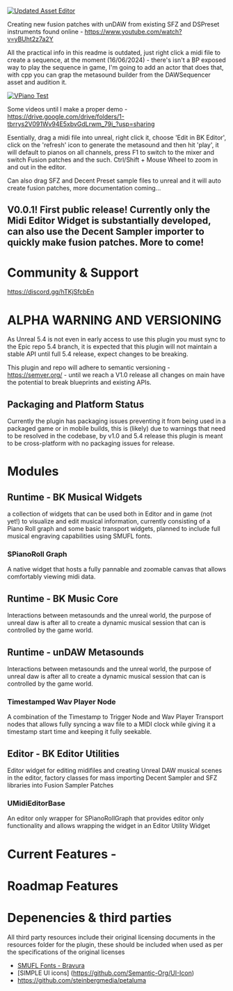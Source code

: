 [![Updated Asset Editor](https://img.youtube.com/vi/8OztDqxOvXM/0.jpg)](https://www.youtube.com/watch?v=8OztDqxOvXM)

Creating new fusion patches with unDAW from existing SFZ and DSPreset instruments found online - https://www.youtube.com/watch?v=yBUht2z7a2Y

All the practical info in this readme is outdated, just right click a midi file to create a sequence, at the moment (16/06/2024) - there's isn't a BP exposed way to play the sequence in game, I'm going to add an actor that does that, with cpp you can grap the metasound builder from the DAWSequencer asset and audition it. 

[![VPiano Test](https://img.youtube.com/vi/NkY0bB5pHyE/0.jpg)](https://www.youtube.com/watch?v=NkY0bB5pHyE)


Some videos until I make a proper demo - https://drive.google.com/drive/folders/1-tbrrys2V091Wv94E5xbvGdLrwm_79i_?usp=sharing

Esentially, drag a midi file into unreal, right click it, choose 'Edit in BK Editor', click on the 'refresh' icon to generate the metasound and then hit 'play', it will default to pianos on all channels, press F1 to switch to the mixer and switch Fusion patches and the such. Ctrl/Shift + Mouse Wheel to zoom in and out in the editor. 

Can also drag SFZ and Decent Preset sample files to unreal and it will auto create fusion patches, more documentation coming...


## V0.0.1! First public release! Currently only the Midi Editor Widget is substantially developed, can also use the Decent Sampler importer to quickly make fusion patches. More to come! 

# Community & Support

https://discord.gg/hTKjSfcbEn


# ALPHA WARNING AND VERSIONING
As Unreal 5.4 is not even in early access to use this plugin you must sync to the Epic repo 5.4 branch, it is expected that this plugin will not maintain a stable API until full 5.4 release, expect changes to be breaking.

This plugin and repo will adhere to semantic versioning - https://semver.org/ - until we reach a V1.0 release all changes on main have the potential to break blueprints and existing APIs. 

## Packaging and Platform Status

Currently the plugin has packaging issues preventing it from being used in a packaged game or in mobile builds, this is (likely) due to warnings that need to be resolved in the codebase, by v1.0 and 5.4 release this plugin is meant to be cross-platform with no packaging issues for release. 

# Modules
## Runtime - BK Musical Widgets 
a collection of widgets that can be used both in Editor and in game (not yet!) to visualize and edit musical information, currently consisting of a Piano Roll graph and some basic transport widgets, planned to include full musical engraving capabilities using SMUFL fonts.

### SPianoRoll Graph
A native widget that hosts a fully pannable and zoomable canvas that allows comfortably viewing midi data.

## Runtime - BK Music Core
Interactions between metasounds and the unreal world, the purpose of unreal daw is after all to create a dynamic musical session that can is controlled by the game world.

## Runtime - unDAW Metasounds
Interactions between metasounds and the unreal world, the purpose of unreal daw is after all to create a dynamic musical session that can is controlled by the game world.

### Timestamped Wav Player Node
A combination of the Timestamp to Trigger Node and Wav Player Transport nodes that allows fully syncing a wav file to a MIDI clock while giving it a timestamp start time and keeping it fully seekable. 

## Editor - BK Editor Utilities
Editor widget for editing midifiles and creating Unreal DAW musical scenes in the editor, factory classes for mass importing Decent Sampler and SFZ libraries into Fusion Sampler Patches 

### UMidiEditorBase
An editor only wrapper for SPianoRollGraph that provides editor only functionality and allows wrapping the widget in an Editor Utility Widget 

# Current Features - 




# Roadmap Features

# Depenencies & third parties
All third party resources include their original licensing documents in the resources folder for the plugin, these should be included when used as per the specifications of the original licenses 
- [SMUFL Fonts - Bravura](https://github.com/steinbergmedia/bravura)
- [SIMPLE UI icons] (https://github.com/Semantic-Org/UI-Icon)
- https://github.com/steinbergmedia/petaluma


